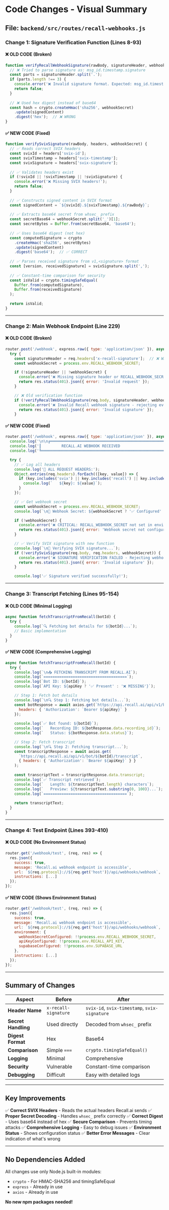# Code Changes - Visual Summary

## File: `backend/src/routes/recall-webhooks.js`

### Change 1: Signature Verification Function (Lines 8-93)

#### ❌ OLD CODE (Broken)
```javascript
function verifyRecallWebhookSignature(rawBody, signatureHeader, webhookSecret) {
  // ❌ Tried to parse signature as: msg_id.timestamp.signature
  const parts = signatureHeader.split('.');
  if (parts.length !== 3) {
    console.error('❌ Invalid signature format. Expected: msg_id.timestamp.signature');
    return false;
  }
  
  // ❌ Used hex digest instead of base64
  const hash = crypto.createHmac('sha256', webhookSecret)
    .update(signedContent)
    .digest('hex');  // ❌ WRONG
}
```

#### ✅ NEW CODE (Fixed)
```javascript
function verifySvixSignature(rawBody, headers, webhookSecret) {
  // ✅ Reads correct SVIX headers
  const svixId = headers['svix-id'];
  const svixTimestamp = headers['svix-timestamp'];
  const svixSignature = headers['svix-signature'];
  
  // ✅ Validates headers exist
  if (!svixId || !svixTimestamp || !svixSignature) {
    console.error('❌ Missing SVIX headers!');
    return false;
  }
  
  // ✅ Constructs signed content in SVIX format
  const signedContent = `${svixId}.${svixTimestamp}.${rawBody}`;
  
  // ✅ Extracts base64 secret from whsec_ prefix
  const secretBase64 = webhookSecret.split('_')[1];
  const secretBytes = Buffer.from(secretBase64, 'base64');
  
  // ✅ Uses base64 digest (not hex)
  const computedSignature = crypto
    .createHmac('sha256', secretBytes)
    .update(signedContent)
    .digest('base64');  // ✅ CORRECT
  
  // ✅ Parses received signature from v1,<signature> format
  const [version, receivedSignature] = svixSignature.split(',');
  
  // ✅ Constant-time comparison for security
  const isValid = crypto.timingSafeEqual(
    Buffer.from(computedSignature),
    Buffer.from(receivedSignature)
  );
  
  return isValid;
}
```

---

### Change 2: Main Webhook Endpoint (Line 229)

#### ❌ OLD CODE (Broken)
```javascript
router.post('/webhook', express.raw({ type: 'application/json' }), async (req, res) => {
  try {
    const signatureHeader = req.headers['x-recall-signature'];  // ❌ WRONG HEADER
    const webhookSecret = process.env.RECALL_WEBHOOK_SECRET;

    if (!signatureHeader || !webhookSecret) {
      console.error('❌ Missing signature header or RECALL_WEBHOOK_SECRET environment variable');
      return res.status(401).json({ error: 'Invalid request' });
    }

    // ❌ Old verification function
    if (!verifyRecallWebhookSignature(req.body, signatureHeader, webhookSecret)) {
      console.error('❌ Invalid Recall webhook signature - rejecting event');
      return res.status(401).json({ error: 'Invalid signature' });
    }
```

#### ✅ NEW CODE (Fixed)
```javascript
router.post('/webhook', express.raw({ type: 'application/json' }), async (req, res) => {
  console.log('\n\n╔════════════════════════════════════════════════════════════╗');
  console.log('║         RECALL.AI WEBHOOK RECEIVED                         ║');
  console.log('╚════════════════════════════════════════════════════════════╝\n');

  try {
    // ✅ Log all headers
    console.log('📨 ALL REQUEST HEADERS:');
    Object.entries(req.headers).forEach(([key, value]) => {
      if (key.includes('svix') || key.includes('recall') || key.includes('signature')) {
        console.log(`   ${key}: ${value}`);
      }
    });

    // ✅ Get webhook secret
    const webhookSecret = process.env.RECALL_WEBHOOK_SECRET;
    console.log(`\n🔑 Webhook Secret: ${webhookSecret ? '✅ Configured' : '❌ NOT CONFIGURED'}`);

    if (!webhookSecret) {
      console.error('❌ CRITICAL: RECALL_WEBHOOK_SECRET not set in environment!');
      return res.status(401).json({ error: 'Webhook secret not configured' });
    }

    // ✅ Verify SVIX signature with new function
    console.log(`\n🔐 Verifying SVIX signature...`);
    if (!verifySvixSignature(req.body, req.headers, webhookSecret)) {
      console.error('❌ SIGNATURE VERIFICATION FAILED - Rejecting webhook');
      return res.status(401).json({ error: 'Invalid signature' });
    }

    console.log('✅ Signature verified successfully!');
```

---

### Change 3: Transcript Fetching (Lines 95-154)

#### ❌ OLD CODE (Minimal Logging)
```javascript
async function fetchTranscriptFromRecall(botId) {
  try {
    console.log(`🔍 Fetching bot details for ${botId}...`);
    // Basic implementation
  }
}
```

#### ✅ NEW CODE (Comprehensive Logging)
```javascript
async function fetchTranscriptFromRecall(botId) {
  try {
    console.log(`\n📥 FETCHING TRANSCRIPT FROM RECALL.AI`);
    console.log(`=====================================`);
    console.log(`Bot ID: ${botId}`);
    console.log(`API Key: ${apiKey ? '✅ Present' : '❌ MISSING'}`);

    // Step 1: Fetch bot details
    console.log(`\n🔍 Step 1: Fetching bot details...`);
    const botResponse = await axios.get(`https://api.recall.ai/api/v1/bot/${botId}`, {
      headers: { 'Authorization': `Bearer ${apiKey}` }
    });
    
    console.log(`✅ Bot found: ${botId}`);
    console.log(`   Recording ID: ${botResponse.data.recording_id}`);
    console.log(`   Status: ${botResponse.data.status}`);

    // Step 2: Fetch transcript
    console.log(`\n🔍 Step 2: Fetching transcript...`);
    const transcriptResponse = await axios.get(
      `https://api.recall.ai/api/v1/bot/${botId}/transcript`,
      { headers: { 'Authorization': `Bearer ${apiKey}` } }
    );
    
    const transcriptText = transcriptResponse.data.transcript;
    console.log(`✅ Transcript retrieved`);
    console.log(`   Length: ${transcriptText.length} characters`);
    console.log(`   Preview: ${transcriptText.substring(0, 100)}...`);
    console.log(`=====================================`);
    
    return transcriptText;
  }
}
```

---

### Change 4: Test Endpoint (Lines 393-410)

#### ❌ OLD CODE (No Environment Status)
```javascript
router.get('/webhook/test', (req, res) => {
  res.json({
    success: true,
    message: 'Recall.ai webhook endpoint is accessible',
    url: `${req.protocol}://${req.get('host')}/api/webhooks/webhook`,
    instructions: [...]
  });
});
```

#### ✅ NEW CODE (Shows Environment Status)
```javascript
router.get('/webhook/test', (req, res) => {
  res.json({
    success: true,
    message: 'Recall.ai webhook endpoint is accessible',
    url: `${req.protocol}://${req.get('host')}/api/webhooks/webhook`,
    environment: {
      webhookSecretConfigured: !!process.env.RECALL_WEBHOOK_SECRET,
      apiKeyConfigured: !!process.env.RECALL_API_KEY,
      supabaseConfigured: !!process.env.SUPABASE_URL
    },
    instructions: [...]
  });
});
```

---

## Summary of Changes

| Aspect | Before | After |
|--------|--------|-------|
| **Header Name** | `x-recall-signature` | `svix-id`, `svix-timestamp`, `svix-signature` |
| **Secret Handling** | Used directly | Decoded from `whsec_` prefix |
| **Digest Format** | Hex | Base64 |
| **Comparison** | Simple `===` | `crypto.timingSafeEqual()` |
| **Logging** | Minimal | Comprehensive |
| **Security** | Vulnerable | Constant-time comparison |
| **Debugging** | Difficult | Easy with detailed logs |

---

## Key Improvements

✅ **Correct SVIX Headers** - Reads the actual headers Recall.ai sends
✅ **Proper Secret Decoding** - Handles `whsec_` prefix correctly
✅ **Correct Digest** - Uses base64 instead of hex
✅ **Secure Comparison** - Prevents timing attacks
✅ **Comprehensive Logging** - Easy to debug issues
✅ **Environment Status** - Shows configuration status
✅ **Better Error Messages** - Clear indication of what's wrong

---

## No Dependencies Added

All changes use only Node.js built-in modules:
- `crypto` - For HMAC-SHA256 and timingSafeEqual
- `express` - Already in use
- `axios` - Already in use

**No new npm packages needed!**

